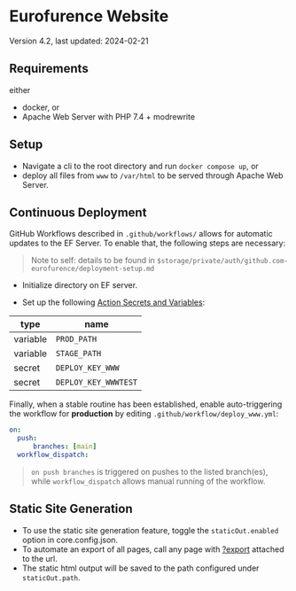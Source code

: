 # Eurofurence Website

Version 4.2, last updated: 2024-02-21

## Requirements

either
* docker, or
* Apache Web Server with PHP 7.4 + modrewrite

## Setup

* Navigate a cli to the root directory and run `docker compose up`, or
* deploy all files from `www` to `/var/html` to be served through Apache Web Server.

## Continuous Deployment

GitHub Workflows described in `.github/workflows/` allows for automatic updates to the EF Server. To enable that, the following steps are necessary:

> Note to self: details to be found in `$storage/private/auth/github.com-eurofurence/deployment-setup.md`

* Initialize directory on EF server.

* Set up the following [Action Secrets and Variables](https://github.com/dogpixels/efXX/settings/secrets/actions):

| type     | name                  |
| ---      | ---                   |
| variable | `PROD_PATH`           |
| variable | `STAGE_PATH`          |
| secret   | `DEPLOY_KEY_WWW`      |
| secret   | `DEPLOY_KEY_WWWTEST`  |

Finally, when a stable routine has been established, enable auto-triggering the workflow for **production** by editing `.github/workflow/deploy_www.yml`:
```yml
on:
  push:
      branches: [main]
  workflow_dispatch:
```

> `on push branches` is triggered on pushes to the listed branch(es), while `workflow_dispatch` allows manual running of the workflow.

## Static Site Generation

* To use the static site generation feature, toggle the `staticOut.enabled` option in core.config.json.
* To automate an export of all pages, call any page with [?export](http://localhost/?export) attached to the url.
* The static html output will be saved to the path configured under `staticOut.path`.